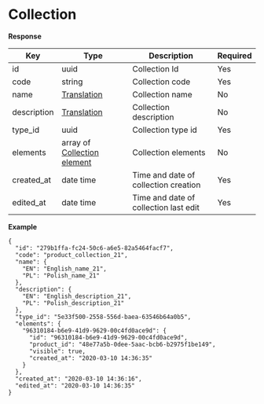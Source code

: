 # Collection

**Response**

| Key           | Type |Description  | Required |
|---------------|------|--------------|----------|
| id       | uuid      |  Collection Id            | Yes      |
| code     |  string   |   Collection code           | Yes      |
| name     |  [Translation](backend/api/objects/translation.md)      |   Collection name           | No      |
| description    |  [Translation](backend/api/objects/translation.md)      |    Collection description       | No      |
| type_id | uuid    | Collection type id          | Yes      |
| elements     | array of [Collection element](backend/api/objects/collection_element.md)     | Collection elements      | No      |
| created_at | date time   | Time and date of collection creation         | Yes      |
| edited_at | date time   | Time and date of collection last edit         | Yes      |



**Example**
```
{
  "id": "279b1ffa-fc24-50c6-a6e5-82a5464facf7",
  "code": "product_collection_21",
  "name": {
    "EN": "English_name_21",
    "PL": "Polish_name_21"
  },
  "description": {
    "EN": "English_description_21",
    "PL": "Polish_description_21"
  },
  "type_id": "5e33f500-2558-556d-baea-63546b64a0b5",
  "elements": {
    "96310184-b6e9-41d9-9629-00c4fd0ace9d": {
      "id": "96310184-b6e9-41d9-9629-00c4fd0ace9d",
      "product_id": "48e77a5b-0dee-5aac-bcb6-b2975f1be149",
      "visible": true,
      "created_at": "2020-03-10 14:36:35"
    }
  },
  "created_at": "2020-03-10 14:36:16",
  "edited_at": "2020-03-10 14:36:35"
}
```
